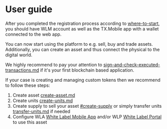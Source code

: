 # User guide

After you completed the registration process according to [where-to-start](../where-to-start/ "mention"), you should have WLM account as well as the TX.Mobile app with a wallet connected to the web app.

You can now start using the platform to e.g. sell, buy and trade assets. Additionally, you can create an asset and thus connect the physical to the digital world.

We highly recommend to pay your attention to [sign-and-check-executed-transactions.md](sign-and-check-executed-transactions.md "mention") if it's your first blockchain based application.

If your case is creating and managing custom tokens then we recommend to follow these steps:

1. Create asset [create-asset.md](create-asset.md "mention")
2. Create units [create-units.md](manage-asset-asset-details-asset-operations/create-units.md "mention")
3. Create supply to sell your asset [#create-supply](supply-management.md#create-supply "mention") or simply transfer units [transfer-units.md](manage-asset-asset-details-asset-operations/transfer-units.md "mention") if needed
4. Configure WLA [White Label Mobile App](http://localhost:5000/o/ZaeNizhnU47lCcTSk7wB/s/7Xg7iannH70Bvo1bfqMb/ "mention") and/or WLP [White Label Portal](http://localhost:5000/o/ZaeNizhnU47lCcTSk7wB/s/iTYqY7GQFlQO0s8Vbk2r/ "mention") to use this asset
